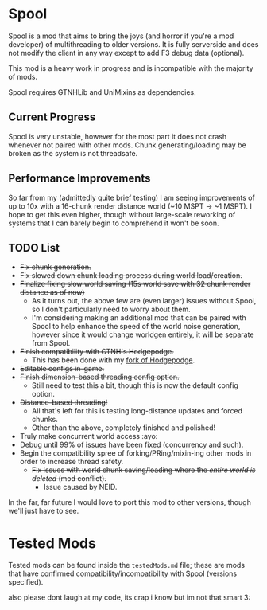 # Spool

Spool is a mod that aims to bring the joys (and horror if you're a mod developer) of multithreading to older versions. It is fully serverside and does not modify the client in any way except to add F3 debug data (optional).

This mod is a heavy work in progress and is incompatible with the majority of mods.

Spool requires GTNHLib and UniMixins as dependencies.

## Current Progress
Spool is very unstable, however for the most part it does not crash whenever not paired with other mods.
Chunk generating/loading may be broken as the system is not threadsafe.

## Performance Improvements
So far from my (admittedly quite brief testing) I am seeing improvements of up to 10x with a 16-chunk render distance world (~10 MSPT -> ~1 MSPT).
I hope to get this even higher, though without large-scale reworking of systems that I can barely begin to comprehend it won't be soon.

## TODO List
- ~~Fix chunk generation.~~
- ~~Fix slowed down chunk loading process during world load/creation.~~
- ~~Finalize fixing slow world saving (15s world save with 32 chunk render distance as of now)~~
  - As it turns out, the above few are (even larger) issues without Spool, so I don't particularly need to worry about them.
  - I'm considering making an additional mod that can be paired with Spool to help enhance the speed of the world noise generation, however since it would change worldgen entirely, it will be separate from Spool.
- ~~Finish compatibility with GTNH's Hodgepodge.~~
  - This has been done with my [fork of Hodgepodge](https://github.com/BallOfEnergy1/Hodgepodge).
- ~~Editable configs in-game.~~
- ~~Finish dimension-based threading config option.~~
  - Still need to test this a bit, though this is now the default config option.
- ~~Distance-based threading!~~
  - All that's left for this is testing long-distance updates and forced chunks.
  - Other than the above, completely finished and polished!
- Truly make concurrent world access :ayo:
- Debug until 99% of issues have been fixed (concurrency and such).
- Begin the compatibility spree of forking/PRing/mixin-ing other mods in order to increase thread safety.
  - ~~Fix issues with world chunk saving/loading where the *entire world is deleted* (mod conflict).~~
    - Issue caused by NEID.

In the far, far future I would love to port this mod to other versions, though we'll just have to see.

# Tested Mods
Tested mods can be found inside the `testedMods.md` file; these are mods that have confirmed compatibility/incompatibility with Spool (versions specified).


also please dont laugh at my code, its crap i know but im not that smart 3:
